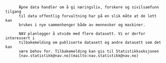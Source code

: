 
          Åpne data handler om å gi næringsliv, forskere og sivilsamfunn tilgang
          til data offentlig forvaltning har på en slik måte at de lett kan
          brukes i nye sammenhenger både av mennesker og maskiner.
   
          NAV planlegger å utvide med flere datasett. Vi er derfor interessert i
          tilbakemelding om publiserte datasett og andre datasett som det kan
          være behov for. Tilbakemelding kan gis til Statistikkseksjonen
          [nav.statistikk@nav.no](mailto:nav.statistikk@nav.no)
  
